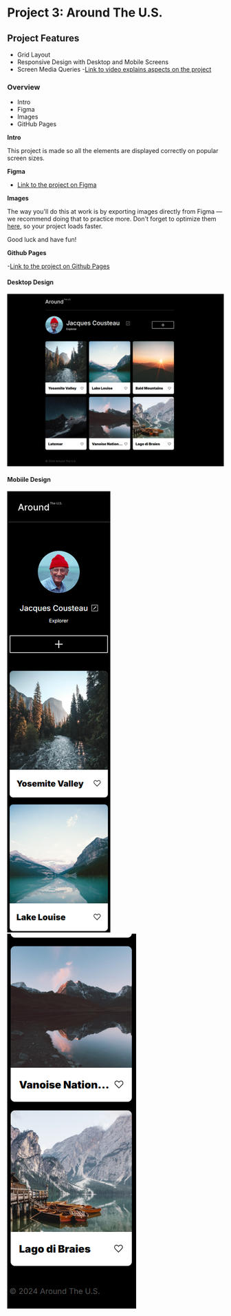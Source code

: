 # Project 3: Around The U.S.

## Project Features

- Grid Layout
- Responsive Design with Desktop and Mobile Screens
- Screen Media Queries -[Link to video explains aspects on the project](https://drive.google.com/file/d/167HC0YvBTqKVQXqNNafROKd7PLy776A7/view?usp=drive_link)

### Overview

- Intro
- Figma
- Images
- GitHub Pages

**Intro**

This project is made so all the elements are displayed correctly on popular screen sizes.

**Figma**

- [Link to the project on Figma](https://www.figma.com/file/ii4xxsJ0ghevUOcssTlHZv/Sprint-3%3A-Around-the-US?node-id=0%3A1)

**Images**

The way you'll do this at work is by exporting images directly from Figma — we recommend doing that to practice more. Don't forget to optimize them [here](https://tinypng.com/), so your project loads faster.

Good luck and have fun!

**Github Pages**

-[Link to the project on Github Pages](https://dvalerio001.github.io/se_project_aroundtheus/)

#### Desktop Design

![Desktop](./images/DesktopScreenshot.png)

#### Mobiile Design

![Mobile](./images/MobileScreenshot.png)
![Mobile](./images/MobileScreenshot2.png)
